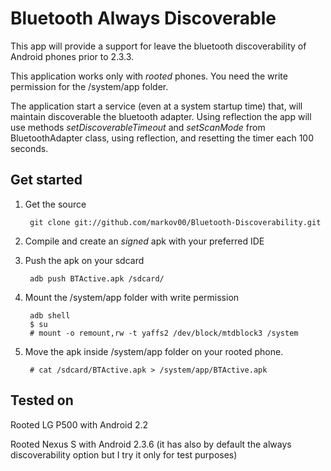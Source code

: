 Bluetooth Always Discoverable
=============================================================

This app will provide a support for leave the bluetooth discoverability of Android phones prior to 2.3.3.

This application works only with *rooted* phones. You need the write permission for the /system/app folder.

The application start a service (even at a system startup time) that, will maintain discoverable the bluetooth adapter.
Using reflection the app will use methods *setDiscoverableTimeout* and *setScanMode* from BluetoothAdapter class, using reflection, and resetting the timer each 100 seconds.


Get started
-------------------------------------------------------------

1. Get the source

		git clone git://github.com/markov00/Bluetooth-Discoverability.git

2. Compile and create an *signed* apk with your preferred IDE

3. Push the apk on your sdcard

		adb push BTActive.apk /sdcard/
		
4. Mount the /system/app folder with write permission

		adb shell
		$ su
		# mount -o remount,rw -t yaffs2 /dev/block/mtdblock3 /system

5. Move the apk inside /system/app folder on your rooted phone.

		# cat /sdcard/BTActive.apk > /system/app/BTActive.apk


Tested on
-------------------------------------------------------------
Rooted LG P500 with Android 2.2

Rooted Nexus S with Android 2.3.6 (it has also by default the always discoverability option but I try it only for test purposes)

